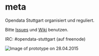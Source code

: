 # meta
Opendata Stuttgart organisiert und reguliert.

Bitte [Issues](https://github.com/opendata-stuttgart/meta/issues)  und [Wiki](https://github.com/opendata-stuttgart/meta/wiki) benutzen.

IRC: #opendata-stuttgart (auf freenode)

![Image of prototype on 28.04.2015](https://raw.githubusercontent.com/opendata-stuttgart/meta/master/images/prototype_28-04-15.jpg)
